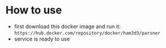 # How to use

* first download this docker image and run it:
`https://hub.docker.com/repository/docker/ham3d3/parsner`
* service is ready to use 
